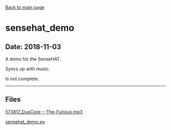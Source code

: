 [Back to main page](/)

# sensehat_demo

## Date: 2018-11-03

A demo for the SenseHAT.

Syncs up with music.

Is not complete.

-----

## Files

[573817_DuoCore---The-Furious.mp3](573817_DuoCore---The-Furious.mp3)

[sensehat_demo.py](sensehat_demo.py)